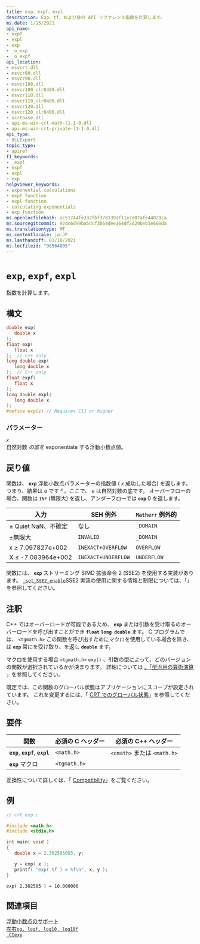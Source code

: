 ```yaml
---
title: exp、expf、expl
description: Exp、tf、および金の API リファレンス指数を計算します。
ms.date: 1/15/2021
api_name:
- expf
- expl
- exp
- _o_exp
- _o_expf
api_location:
- msvcrt.dll
- msvcr80.dll
- msvcr90.dll
- msvcr100.dll
- msvcr100_clr0400.dll
- msvcr110.dll
- msvcr110_clr0400.dll
- msvcr120.dll
- msvcr120_clr0400.dll
- ucrtbase.dll
- api-ms-win-crt-math-l1-1-0.dll
- api-ms-win-crt-private-l1-1-0.dll
api_type:
- DLLExport
topic_type:
- apiref
f1_keywords:
- _expl
- expf
- expl
- exp
helpviewer_keywords:
- exponential calculations
- expf function
- expl function
- calculating exponentials
- exp function
ms.openlocfilehash: ac51744fe332fbf378139df11e7d07afe44029ca
ms.sourcegitcommit: 92dc6d99ba5dcf3b64dee164df2d29beb1e608da
ms.translationtype: MT
ms.contentlocale: ja-JP
ms.lasthandoff: 01/18/2021
ms.locfileid: "98564005"
---
```

# <a name="exp-expf-expl"></a>`exp`, `expf`, `expl`

指数を計算します。

## <a name="syntax"></a>構文

```C
double exp(
   double x
);
float exp(
   float x
);  // C++ only
long double exp(
   long double x
);  // C++ only
float expf(
   float x
);
long double expl(
   long double x
);
#define exp(z) // Requires C11 or higher
```

### <a name="parameters"></a>パラメーター

*`x`*\
自然対数 *の底を* exponentiate する浮動小数点値。

## <a name="return-value"></a>戻り値

関数は、 **`exp`** 浮動小数点パラメーターの指数値 ( *`x`* 成功した場合) を返します。 つまり、結果は e です <sup>*`x`*</sup> 。ここで、 *e* は自然対数の底です。 オーバーフローの場合、関数は `INF` (無限大) を返し、アンダーフローでは **`exp`** 0 を返します。

|入力|SEH 例外|`Matherr` 例外的|
|-----------|-------------------|-----------------------|
|± Quiet NaN、不確定|なし|`_DOMAIN`|
|±無限大|`INVALID`|`_DOMAIN`|
|x ≥ 7.097827e+002|`INEXACT+OVERFLOW`|`OVERFLOW`|
|X ≤ -7.083964e+002|`INEXACT+UNDERFLOW`|`UNDERFLOW`|

関数には、 **`exp`** ストリーミング SIMD 拡張命令 2 (SSE2) を使用する実装があります。 [`_set_SSE2_enable`](set-sse2-enable.md)SSE2 実装の使用に関する情報と制限については、「」を参照してください。

## <a name="remarks"></a>注釈

C++ ではオーバーロードが可能であるため、 **`exp`** または引数を受け取るのオーバーロードを呼び出すことができ **`float`** **`long double`** ます。 C プログラムでは、 `<tgmath.h>` この関数を呼び出すためにマクロを使用している場合を除き、は **`exp`** 常にを受け取り、を返し **`double`** ます。

マクロを使用する場合 `<tgmath.h>` `exp()` 、引数の型によって、どのバージョンの関数が選択されているかが決まります。 詳細については [、「型汎用の算術演算](../../c-runtime-library/tgmath.md) 」を参照してください。

既定では、この関数のグローバル状態はアプリケーションにスコープが設定されています。 これを変更するには、「 [CRT でのグローバル状態](../global-state.md)」を参照してください。

## <a name="requirements"></a>要件

|関数|必須の C ヘッダー|必須の C++ ヘッダー|
|--------------|---------------------|---|
|**`exp`**, **`expf`**, **`expl`**|`<math.h>`|`<cmath>` または `<math.h>`|
|**`exp`** マクロ| `<tgmath.h>` ||

互換性について詳しくは、「 [Compatibility](../../c-runtime-library/compatibility.md)」をご覧ください。

## <a name="example"></a>例

```C
// crt_exp.c

#include <math.h>
#include <stdio.h>

int main( void )
{
   double x = 2.302585093, y;

   y = exp( x );
   printf( "exp( %f ) = %f\n", x, y );
}
```

```Output
exp( 2.302585 ) = 10.000000
```

## <a name="see-also"></a>関連項目

[浮動小数点のサポート](../../c-runtime-library/floating-point-support.md)\
[左右`og, logf, log10, log10f`](log-logf-log10-log10f.md)\
[`_CIexp`](../../c-runtime-library/ciexp.md)